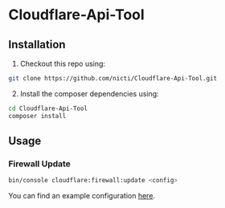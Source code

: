 # Cloudflare-Api-Tool
## Installation
1) Checkout this repo using:
```bash
git clone https://github.com/nicti/Cloudflare-Api-Tool.git
```
2) Install the composer dependencies using:
```bash
cd Cloudflare-Api-Tool
composer install
```
## Usage
### Firewall Update
```bash
bin/console cloudflare:firewall:update <config>
```
You can find an example configuration [here](https://github.com/nicti/Cloudflare-Api-Tool/blob/main/example/cf:fw:up.config.yaml).